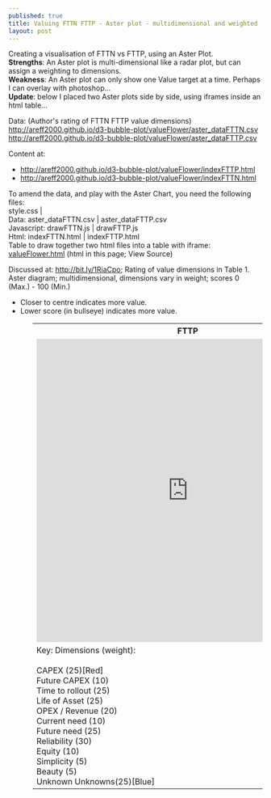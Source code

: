```yaml
---
published: true
title: Valuing FTTN FTTP - Aster plot - multidimensional and weighted
layout: post
---
```

Creating a visualisation of FTTN vs FTTP, using an Aster Plot.<br>
<b>Strengths</b>: An Aster plot is multi-dimensional like a radar plot, but can assign a weighting to dimensions.<br>
<b>Weakness</b>: An Aster plot can only show one Value target at a time. Perhaps I can overlay with photoshop...<br>
<b>Update</b>: below I placed two Aster plots side by side, using iframes inside an html table...<br>

Data:  (Author's rating of FTTN FTTP value dimensions)<br><a href="http://areff2000.github.io/d3-bubble-plot/valueFlower/aster_dataFTTN.csv">http://areff2000.github.io/d3-bubble-plot/valueFlower/aster_dataFTTN.csv</a><br>
<a href="http://areff2000.github.io/d3-bubble-plot/valueFlower/aster_dataFTTN.csv">http://areff2000.github.io/d3-bubble-plot/valueFlower/aster_dataFTTP.csv</a>

Content at: 
<ul>
<li>
<a href="http://areff2000.github.io/d3-bubble-plot/valueFlower/indexFTTP.html">http://areff2000.github.io/d3-bubble-plot/valueFlower/indexFTTP.html</a> 
</li><li>
<a href="http://areff2000.github.io/d3-bubble-plot/valueFlower/indexFTTN.html">http://areff2000.github.io/d3-bubble-plot/valueFlower/indexFTTN.html</a>
</li></ul>

<p>To amend the data, and play with the Aster Chart, you need the following files:<br>
style.css | <br>
Data: aster_dataFTTN.csv | aster_dataFTTP.csv<br>
Javascript: drawFTTN.js | drawFTTP.js<br>
Html: indexFTTN.html | indexFTTP.html<br>
Table to draw together two html files into a table with iframe: <a href="http://areff2000.github.io/d3-bubble-plot/valueFlower/valueFlower.html">valueFlower.html</a> (html in this page; View Source)</p>

Discussed at: <a href="http://bit.ly/1RiaCpo">http://bit.ly/1RiaCpo</a>; Rating of value dimensions in Table 1.<br>
Aster diagram; multidimensional, dimensions vary in weight; scores 0 (Max.) - 100 (Min.)
<ul>
<li>Closer to centre indicates more value.</li>
<li>Lower score (in bullseye) indicates more value.</li>
<ul>

<table>
<th>FTTP</th><th>FTTN</th>
<tr><td>
<iframe width="600" height="600" frameborder="0" scrolling="no" src="http://areff2000.github.io/d3-bubble-plot/valueFlower/indexFTTP.html"></iframe>
</td>
<td>
<iframe width="600" height="600" frameborder="0" scrolling="no" src="http://areff2000.github.io/d3-bubble-plot/valueFlower/indexFTTN.html"></iframe>
</td>
</tr>
<tr><td>
Key: Dimensions (weight):<br><br>
CAPEX 			(25)[Red]<br>
Future CAPEX 	(10)<br>
Time to rollout (25)<br>
Life of Asset 	(25)<br>
OPEX / Revenue 	(20) <br>
Current need 	(10)<br>
Future need 	(25)<br>
Reliability 	(30)<br>
Equity 			(10)<br>
Simplicity 		(5)<br>
Beauty 			(5)<br>
Unknown Unknowns(25)[Blue]<br>
</td><td>NB: closer to the bullseye is higher value<br>Data: weightings and ratings are author's assessment.<br> Bullseye rating is summary overall; the lower the better.</td></tr>
</table>

